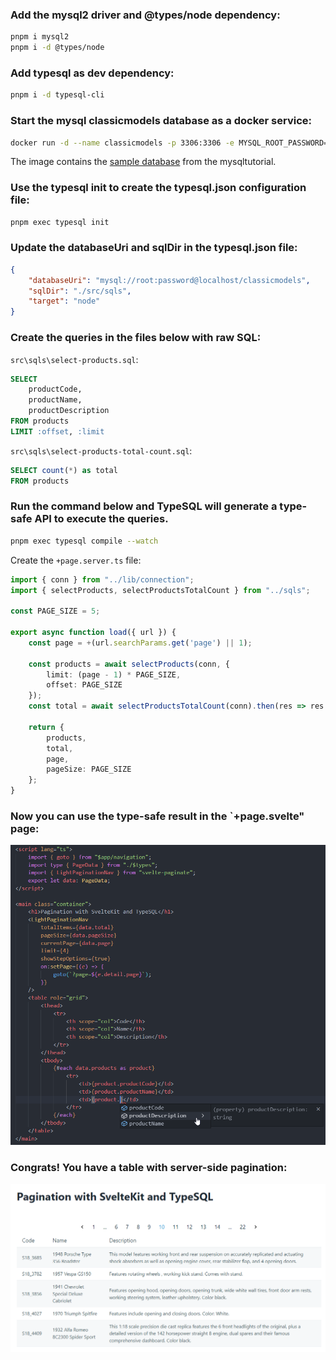 ### Add the mysql2 driver and @types/node dependency:

```bash
pnpm i mysql2
pnpm i -d @types/node
```

### Add typesql as dev dependency:
```bash
pnpm i -d typesql-cli
```

### Start the mysql classicmodels database as a docker service:
```bash
docker run -d --name classicmodels -p 3306:3306 -e MYSQL_ROOT_PASSWORD=password wsporto/classicmodels-mysql:8.0
```
The image contains the [sample database](https://www.mysqltutorial.org/mysql-sample-database.aspx) from the mysqltutorial.

### Use the typesql init to create the typesql.json configuration file:
```bash
pnpm exec typesql init
```

### Update the databaseUri and sqlDir in the typesql.json file:
```json
{
    "databaseUri": "mysql://root:password@localhost/classicmodels",
    "sqlDir": "./src/sqls",
    "target": "node"
}
```
### Create the queries in the files below with raw SQL:
`src\sqls\select-products.sql`:
```sql
SELECT
    productCode,
    productName,
    productDescription
FROM products
LIMIT :offset, :limit
```

`src\sqls\select-products-total-count.sql`:
```sql
SELECT count(*) as total
FROM products
```

### Run the command below and TypeSQL will generate a type-safe API to execute the queries.
```bash
pnpm exec typesql compile --watch
```

Create the `+page.server.ts` file:
```ts
import { conn } from "../lib/connection";
import { selectProducts, selectProductsTotalCount } from "../sqls";

const PAGE_SIZE = 5;

export async function load({ url }) {
    const page = +(url.searchParams.get('page') || 1);

    const products = await selectProducts(conn, {
        limit: (page - 1) * PAGE_SIZE,
        offset: PAGE_SIZE
    });
    const total = await selectProductsTotalCount(conn).then(res => res!.total);

    return {
        products,
        total,
        page,
        pageSize: PAGE_SIZE
    };
}
```
### Now you can use the type-safe result in the `+page.svelte" page:
![Alt text](image-1.png)

### Congrats! You have a table with server-side pagination:
![Alt text](image.png)